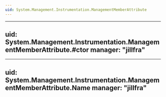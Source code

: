 ```yaml
---
uid: System.Management.Instrumentation.ManagementMemberAttribute
---
```


---
uid: System.Management.Instrumentation.ManagementMemberAttribute.#ctor
manager: "jillfra"
---

---
uid: System.Management.Instrumentation.ManagementMemberAttribute.Name
manager: "jillfra"
---
